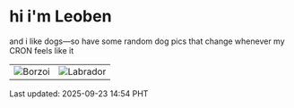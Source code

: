 # hi i'm Leoben

and i like dogs—so have some random dog pics that change whenever my CRON feels like it

|  |  |
|--------|----------|
| ![Borzoi](https://random-dog-vercel.vercel.app/api/random-borzoi?v=1758610453) | ![Labrador](https://random-dog-vercel.vercel.app/api/random-labrador?v=1758610453) |

Last updated: 2025-09-23 14:54 PHT
